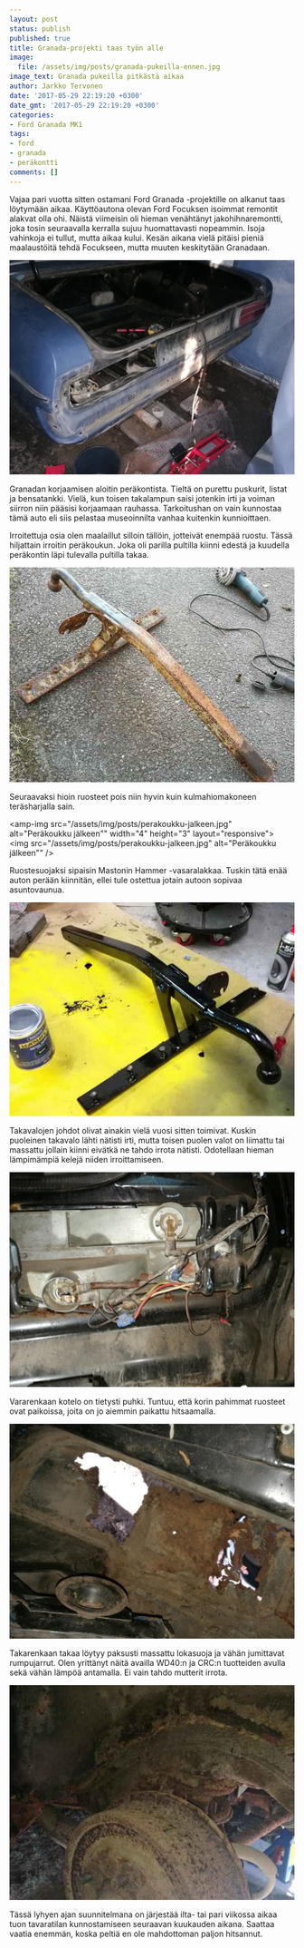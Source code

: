 ```yaml
---
layout: post
status: publish
published: true
title: Granada-projekti taas työn alle
image:
  file: /assets/img/posts/granada-pukeilla-ennen.jpg
image_text: Granada pukeilla pitkästä aikaa
author: Jarkko Tervonen
date: '2017-05-29 22:19:20 +0300'
date_gmt: '2017-05-29 22:19:20 +0300'
categories:
- Ford Granada MK1
tags:
- ford
- granada
- peräkontti
comments: []
---
```

Vajaa pari vuotta sitten ostamani Ford Granada -projektille on alkanut taas löytymään aikaa. Käyttöautona olevan Ford Focuksen isoimmat remontit alakvat olla ohi. Näistä viimeisin oli hieman venähtänyt jakohihnaremontti, joka tosin seuraavalla kerralla sujuu huomattavasti nopeammin. Isoja vahinkoja ei tullut, mutta aikaa kului. Kesän aikana vielä pitäisi pieniä maalaustöitä tehdä Focukseen, mutta muuten keskitytään Granadaan.

<amp-img src="/assets/img/posts/perakontti-purettuna-ennen.jpg" alt="Peräkontti purettuna" width="4" height="3" layout="responsive">
  <noscript><img src="/assets/img/posts/perakontti-purettuna-ennen.jpg" alt="Peräkontti purettuna" /></noscript>
</amp-img>

Granadan korjaamisen aloitin peräkontista. Tieltä on purettu puskurit, listat ja bensatankki. Vielä, kun toisen takalampun saisi jotenkin irti ja voiman siirron niin pääsisi korjaamaan rauhassa. Tarkoitushan on vain kunnostaa tämä auto eli siis pelastaa museoinnilta vanhaa kuitenkin kunnioittaen.

Irroitettuja osia olen maalaillut silloin tällöin, jotteivät enempää ruostu. Tässä hiljattain irroitin peräkoukun. Joka oli parilla pultilla kiinni edestä ja kuudella peräkontin läpi tulevalla pultilla takaa.

<amp-img src="/assets/img/posts/perakoukku-ennen.jpg" alt="Peräkoukku ennen" width="4" height="3" layout="responsive">
  <noscript><img src="/assets/img/posts/perakoukku-ennen.jpg" alt="Peräkoukku ennen" /></noscript>
</amp-img>

Seuraavaksi hioin ruosteet pois niin hyvin kuin kulmahiomakoneen teräsharjalla sain.

<amp-img src="/assets/img/posts/perakoukku-jalkeen.jpg" alt="Peräkoukku jälkeen"" width="4" height="3" layout="responsive">
  <noscript><img src="/assets/img/posts/perakoukku-jalkeen.jpg" alt="Peräkoukku jälkeen"" /></noscript>
</amp-img>

Ruostesuojaksi sipaisin Mastonin Hammer -vasaralakkaa. Tuskin tätä enää auton perään kiinnitän, ellei tule ostettua jotain autoon sopivaa asuntovaunua.

<amp-img src="/assets/img/posts/perakoukku-jalkeen-maalattuna.jpg" alt="Peräkoukku jälkeen maalattuna" width="4" height="3" layout="responsive">
  <noscript><img src="/assets/img/posts/perakoukku-jalkeen-maalattuna.jpg" alt="Peräkoukku jälkeen maalattuna" /></noscript>
</amp-img>

Takavalojen johdot olivat ainakin vielä vuosi sitten toimivat. Kuskin puoleinen takavalo lähti nätisti irti, mutta toisen puolen valot on liimattu tai massattu jollain kiinni eivätkä ne tahdo irrota nätisti. Odotellaan hieman lämpimämpiä kelejä niiden irroittamiseen.

<amp-img src="/assets/img/posts/takavalojen-johdot-ennen.jpg" alt="Takavalojen johdot" width="4" height="3" layout="responsive">
  <noscript><img src="/assets/img/posts/takavalojen-johdot-ennen.jpg" alt="Takavalojen johdot" /></noscript>
</amp-img>

Vararenkaan kotelo on tietysti puhki. Tuntuu, että korin pahimmat ruosteet ovat paikoissa, joita on jo aiemmin paikattu hitsaamalla.

<amp-img src="/assets/img/posts/vararenkaan-kotelo-ennen.jpg" alt="Vararenkaan kotelo ennen" width="4" height="3" layout="responsive">
  <noscript><img src="/assets/img/posts/vararenkaan-kotelo-ennen.jpg" alt="Vararenkaan kotelo ennen" /></noscript>
</amp-img>

Takarenkaan takaa löytyy paksusti massattu lokasuoja ja vähän jumittavat rumpujarrut. Olen yrittänyt näitä availla WD40:n ja CRC:n tuotteiden avulla sekä vähän lämpöä antamalla. Ei vain tahdo mutterit irrota.

<amp-img src="/assets/img/posts/takalokasuoja-ennen.jpg" alt="Takalokasuoja ennen" width="4" height="3" layout="responsive">
  <noscript><img src="/assets/img/posts/takalokasuoja-ennen.jpg" alt="Takalokasuoja ennen" /></noscript>
</amp-img>

Tässä lyhyen ajan suunnitelmana on järjestää ilta- tai pari viikossa aikaa tuon tavaratilan kunnostamiseen seuraavan kuukauden aikana. Saattaa vaatia enemmän, koska peltiä en ole mahdottoman paljon hitsannut.
